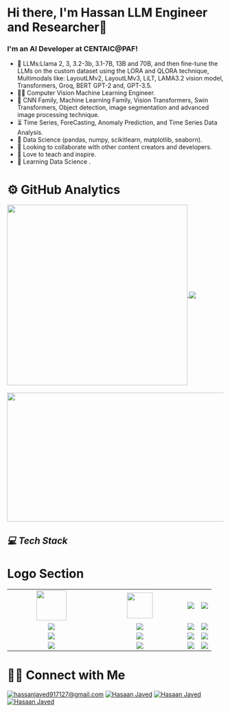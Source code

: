 # Hi there, I'm Hassan LLM Engineer and Researcher👋

### I'm an AI Developer at CENTAIC@PAF!

* 🤖 LLMs:Llama 2, 3, 3.2-3b, 3.1-7B, 13B and 70B, and then fine-tune the LLMs on the custom dataset using the LORA and QLORA technique, Multimodals like: LayoutLMv2, LayoutLMv3, LiLT, LAMA3.2 vision model, Transformers, Groq, BERT GPT-2 and, GPT-3.5.
* 👨‍💻 Computer Vision Machine Learning Engineer.
* 🤖 CNN Family, Machine Learning Family, Vision Transformers, Swin Transformers, Object detection, image segmentation and advanced image processing technique.
* ⏳ Time Series, ForeCasting, Anomaly Prediction, and Time Series Data Analysis. 
* 🌱 Data Science (pandas, numpy, scikitlearn, matplotlib, seaborn).
* 👯 Looking to collaborate with other content creators and developers.
* 📢 Love to teach and inspire.
* 🔭 Learning Data Science .


# ⚙️ GitHub Analytics


<a href="https://github.com/hassan883">
  <img align="Center" width="420" src="https://github-readme-stats.vercel.app/api?username=hassan883&show_icons=true&theme=algolia" />
</a>

<a href="https://github.com/hassan883">
  <img align="Center" src="https://github-readme-stats.vercel.app/api/top-langs/?username=hassan883&layout=compact&theme=algolia&langs_count=10&https://github.com/anuraghazra/github-readme-stats" />
</a>

<br>
</br>

<a href="https://github.com/hassan883">
  <img height="300" width="780" align="Center" src="https://github-readme-streak-stats.herokuapp.com/?user=hassan883&theme=algolia&https://github.com/DenverCoder1/github-readme-streak-stats" />
</a>

<h2><i>💻 Tech Stack</i></h2>

# Logo Section
<table width="100">
  <tr>
      <td align='center' width="190">
          <img src="https://upload.wikimedia.org/wikipedia/commons/3/31/Python-logo.png" width="70">
      </td>
      <td align='center' width="190">
          <img src="https://github.com/abranhe/programming-languages-logos/blob/master/src/javascript/javascript.svg" width="60">
      </td>
      <td align='center'>
          <img src="https://i.pinimg.com/originals/f0/db/f5/f0dbf54f437965521e9aa5d6da2cf6c6.png">
      </td>
           <td align='center'>
          <img src="https://www.wi6labs.com/wp-content/uploads/2019/12/Machine-learning-logo-1.png">
      </td>
      
  </tr>
  <tr>
      <td align='center' width="190">
          <img src="https://miro.medium.com/v2/resize:fit:1200/1*HMCIHPssGii0Zk1CfLTrVA.png">
      </td>
      <td align='center' width="190">
          <img src="https://miro.medium.com/v2/resize:fit:828/format:webp/1*4br4WmxNo0jkcsY796jGDQ.jpeg">
      </td>
        <td align='center'>
          <img src="https://www.pngitem.com/pimgs/m/32-324790_keras-python-hd-png-download.png">
      </td>
        <td align='center'>
          <img src="https://upload.wikimedia.org/wikipedia/commons/thumb/0/05/Scikit_learn_logo_small.svg/2560px-Scikit_learn_logo_small.svg.png">
      </td>
  </tr>
  <tr>
      <td align='center'>
          <img src="https://upload.wikimedia.org/wikipedia/commons/thumb/3/31/NumPy_logo_2020.svg/1280px-NumPy_logo_2020.svg.png">
      </td>
        <td align='center'>
          <img src="https://miro.medium.com/v2/resize:fit:860/1*Zg5iaVHIYyrS6oBmBRFmSw.png" >
        </td>
        <td align='center'>
          <img src="https://asset.brandfetch.io/idbyoKq4tZ/id0B3_53hD.png">
      </td>
      <td align='center'>
          <img src="https://editor.analyticsvidhya.com/uploads/94839seaborn.PNG" >
      </td>
  </tr>
   <tr>
      <td align='center'>
          <img src="https://cdn.pixabay.com/photo/2017/08/05/11/16/logo-2582748_960_720.png">
      </td>
        <td align='center'>
          <img src="https://cdn.pixabay.com/photo/2017/08/05/11/16/logo-2582747_1280.png" >
        </td>
        <td align='center'>
          <img src="https://miro.medium.com/v2/resize:fit:600/1*W02WEmR0_JeJXfLWN2zHwQ.png">
      </td>
      <td align='center'>
          <img src="https://miro.medium.com/v2/resize:fit:438/1*0G5zu7CnXdMT9pGbYUTQLQ.png" >
      </td>
  </tr>
</table>

# 🤝🏻 Connect with Me

<a href="mailto:hassanjaved917127@gmail.com">![hassanjaved917127@gmail.com](https://img.shields.io/badge/Gmail-D14836?style=for-the-badge&logo=gmail&logoColor=white)</a>
<a href="https://www.linkedin.com/in/hassan-javed-4b9930168">![Hasaan Javed](https://img.shields.io/badge/LinkedIn-0077B5?style=for-the-badge&logo=linkedin&logoColor=white)</a>
<a href="https://www.facebook.com/profile.php?id=100021820246297">![Hasaan Javed](https://img.shields.io/badge/Facebook-1877F2?style=for-the-badge&logo=facebook&logoColor=white)</a>
<a href="https://www.instagram.com/hassanjaved917127">![Hasaan Javed](https://img.shields.io/badge/Instagram-E4405F?style=for-the-badge&logo=instagram&logoColor=white)</a>
